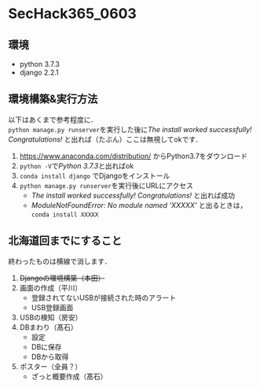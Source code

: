 # SecHack365_0603
## 環境
- python 3.7.3
- django 2.2.1  
## 環境構築&実行方法
以下はあくまで参考程度に．  
`python manage.py runserver`を実行した後に*The install worked successfully! Congratulations!* と出れば（たぶん）ここは無視してokです．
1. https://www.anaconda.com/distribution/ からPython3.7をダウンロード
1. `python -V`で*Python 3.7.3*と出ればok
1. `conda install django` でDjangoをインストール
1. `python manage.py runserver`を実行後にURLにアクセス
    - *The install worked successfully! Congratulations!* と出れば成功
    - *ModuleNotFoundError: No module named 'XXXXX'* と出るときは，`conda install XXXXX`
## 北海道回までにすること
終わったものは横線で消します．
1. ~~Djangoの環境構築（本田）~~
1. 画面の作成（平川）
    - 登録されてないUSBが接続された時のアラート
    - USB登録画面
1. USBの検知（房安）
1. DBまわり（髙石）
    - 設定
    - DBに保存
    - DBから取得
1. ポスター（全員？）
    - ざっと概要作成（髙石）
